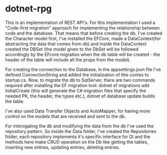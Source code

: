 # dotnet-rpg
 
This is an implementation of REST API's.
For this implementation I used a "Code-first migration" approach for implementing the relationship between code and the database. That means that before creating the db, I've created the Character model first, I've installed the EFCore, made a DataContext(for abstracting the data that comes from db) and inside the DataContext created the DBSet (the model given to the DbSet will be followed accordingly by the EFcore migration when the db table will be created - the header of the table will include all the props from the model).

For creating the connection to the Database, in the appsettings.json file I've defined ConnectionString and added the initialization of this contex to startup.cs.
Now, to migrate the db to SqlServer, there are two commands required after installing the EF migration tool: dotnet ef migrations add InitialCreate (this will generate the C# migration files that specify the needed PK, the header, the types etc.), dotnet ef database update builds the table.

I've also used Data Transfer Objects and AutoMapper, for having more control on the models that are received and sent to the db.

For interogating the db and modifying the data from the db I've used the repository pattern. So inside the Data folder, I've created the Repositories folder, each repository implements it's specific interface for DI and the methods here make CRUD operation on the Db like getting the tables, inserting new entries, updating entries, deleting entries.
